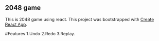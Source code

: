 ## 2048 game

This is 2048 game using react. This project was bootstrapped with [Create React App](https://github.com/facebook/create-react-app).

#Features 
1.Undo
2.Redo
3.Replay.
